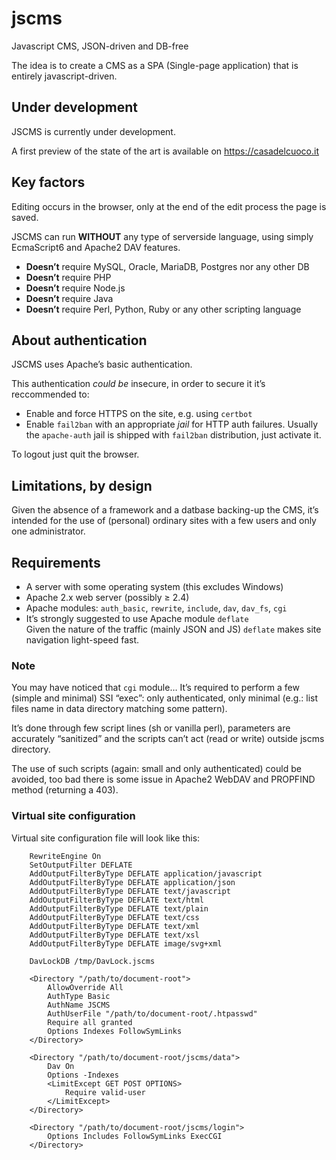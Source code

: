# jscms
Javascript CMS, JSON-driven and DB-free

The idea is to create a CMS as a SPA (Single-page application) that is entirely javascript-driven.

## Under development

JSCMS is currently under development.

A first preview of the state of the art is available on https://casadelcuoco.it

## Key factors

Editing occurs in the browser, only at the end of the edit process the page is saved.

JSCMS can run **WITHOUT** any type of serverside language, using simply EcmaScript6 and Apache2 DAV features.

* **Doesn’t** require MySQL, Oracle, MariaDB, Postgres nor any other DB
* **Doesn’t** require PHP
* **Doesn’t** require Node.js
* **Doesn’t** require Java
* **Doesn’t** require Perl, Python, Ruby or any other scripting language

## About authentication

JSCMS uses Apache’s basic authentication.

This authentication _could be_ insecure, in order to secure it it’s reccommended to:

* Enable and force HTTPS on the site, e.g. using `certbot`
* Enable `fail2ban` with an appropriate _jail_ for HTTP auth failures.
Usually the `apache-auth` jail is shipped with `fail2ban` distribution, just activate it.

To logout just quit the browser.

## Limitations, by design

Given the absence of a framework and a datbase backing-up the CMS, it’s intended for the use
of (personal) ordinary sites with a few users and only one administrator.

## Requirements

* A server with some operating system (this excludes Windows)
* Apache  2.x web server (possibly ≥ 2.4)
* Apache modules: `auth_basic`, `rewrite`, `include`, `dav`, `dav_fs`, `cgi`
* It’s strongly suggested to use Apache module `deflate`<br />
Given the nature of the traffic (mainly JSON and JS) `deflate` makes site navigation light-speed fast.

### Note

You may have noticed that `cgi` module… It’s required to perform a few (simple and minimal) SSI “exec”:
only authenticated, only minimal (e.g.: list files name in data directory matching some pattern).

It’s done through few script lines (sh or vanilla perl), parameters are accurately “sanitized” and
the scripts can’t act (read or write) outside jscms directory.

The use of such scripts (again: small and only authenticated) could be avoided, too bad there is some
issue in Apache2 WebDAV and PROPFIND method (returning a 403).

### Virtual site configuration

Virtual site configuration file will look like this:

```
	RewriteEngine On
	SetOutputFilter DEFLATE
	AddOutputFilterByType DEFLATE application/javascript
	AddOutputFilterByType DEFLATE application/json
	AddOutputFilterByType DEFLATE text/javascript
	AddOutputFilterByType DEFLATE text/html
	AddOutputFilterByType DEFLATE text/plain
	AddOutputFilterByType DEFLATE text/css
	AddOutputFilterByType DEFLATE text/xml
	AddOutputFilterByType DEFLATE text/xsl
	AddOutputFilterByType DEFLATE image/svg+xml
	
	DavLockDB /tmp/DavLock.jscms
	
	<Directory "/path/to/document-root">
		AllowOverride All
		AuthType Basic
		AuthName JSCMS
		AuthUserFile "/path/to/document-root/.htpasswd"
		Require all granted
		Options Indexes FollowSymLinks
	</Directory>
	
	<Directory "/path/to/document-root/jscms/data">
		Dav On
		Options -Indexes
		<LimitExcept GET POST OPTIONS>
			Require valid-user
		</LimitExcept>
	</Directory>
	
	<Directory "/path/to/document-root/jscms/login">
		Options Includes FollowSymLinks ExecCGI
	</Directory>
	
```
